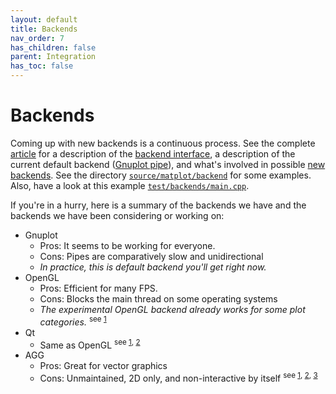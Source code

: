 ```yaml
---
layout: default
title: Backends
nav_order: 7
has_children: false
parent: Integration
has_toc: false
---
```

# Backends

Coming up with new backends is a continuous process. See the complete [article](../README.md) for a description of the [backend interface](https://github.com/alandefreitas/matplotplusplus/blob/master/source/matplot/backend/backend_interface.h), a description of the current default backend ([Gnuplot pipe](https://github.com/alandefreitas/matplotplusplus/blob/master/source/matplot/backend/gnuplot.h)), and what's involved in possible [new backends](../README.html#backends). See the directory [`source/matplot/backend`](https://github.com/alandefreitas/matplotplusplus/blob/master/source/matplot/backend) for some examples. Also, have a look at this example [`test/backends/main.cpp`](https://github.com/alandefreitas/matplotplusplus/blob/master/test/backends/ogl_main.cpp). 

If you're in a hurry, here is a summary of the backends we have and the backends we have been considering or working on:

* Gnuplot
    * Pros: It seems to be working for everyone.
    * Cons: Pipes are comparatively slow and unidirectional
    * *In practice, this is default backend you'll get right now.*
* OpenGL
    * Pros: Efficient for many FPS.
    * Cons: Blocks the main thread on some operating systems
    * *The experimental OpenGL backend already works for some plot categories.* <sup>see [1](https://github.com/alandefreitas/matplotplusplus/blob/master/test/backends/ogl_main.cpp) </sup>
* Qt
    * Same as OpenGL <sup>see [1](https://doc.qt.io/qt-5/qtgui-index.html#opengl-and-opengl-es-integration), [2](https://doc.qt.io/qt-5/qtopengl-index.html) </sup>
* AGG
    * Pros: Great for vector graphics
    * Cons: Unmaintained, 2D only, and non-interactive by itself <sup>see [1](https://github.com/ghaerr/agg-2.6#roadmap), [2](https://github.com/mapnik/mapnik/wiki/MapnikRenderers), [3](http://www.antigrain.com/) </sup>




<!-- Generated with mdsplit: https://github.com/alandefreitas/mdsplit -->
